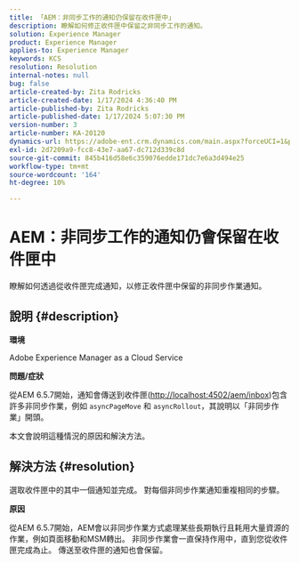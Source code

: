 ```yaml
---
title: 「AEM：非同步工作的通知仍保留在收件匣中」
description: 瞭解如何修正收件匣中保留之非同步工作的通知。
solution: Experience Manager
product: Experience Manager
applies-to: Experience Manager
keywords: KCS
resolution: Resolution
internal-notes: null
bug: false
article-created-by: Zita Rodricks
article-created-date: 1/17/2024 4:36:40 PM
article-published-by: Zita Rodricks
article-published-date: 1/17/2024 5:07:30 PM
version-number: 3
article-number: KA-20120
dynamics-url: https://adobe-ent.crm.dynamics.com/main.aspx?forceUCI=1&pagetype=entityrecord&etn=knowledgearticle&id=094bc993-56b5-ee11-a569-6045bd006239
exl-id: 2d7209a9-fcc8-43e7-aa67-dc712d339c8d
source-git-commit: 845b416d58e6c359076edde171dc7e6a3d494e25
workflow-type: tm+mt
source-wordcount: '164'
ht-degree: 10%

---
```


# AEM：非同步工作的通知仍會保留在收件匣中


瞭解如何透過從收件匣完成通知，以修正收件匣中保留的非同步作業通知。

## 說明 {#description}


<b>環境</b>

Adobe Experience Manager as a Cloud Service

<b>問題/症狀</b>

從AEM 6.5.7開始，通知會傳送到收件匣([http://localhost:4502/aem/inbox](http://localhost:4502/aem/inbox))包含許多非同步作業，例如 `asyncPageMove` 和 `asyncRollout`，其說明以「非同步作業」開頭。

本文會說明這種情況的原因和解決方法。




## 解決方法 {#resolution}


選取收件匣中的其中一個通知並完成。 對每個非同步作業通知重複相同的步驟。

<b>原因</b>

從AEM 6.5.7開始，AEM會以非同步作業方式處理某些長期執行且耗用大量資源的作業，例如頁面移動和MSM轉出。 非同步作業會一直保持作用中，直到您從收件匣完成為止。 傳送至收件匣的通知也會保留。
